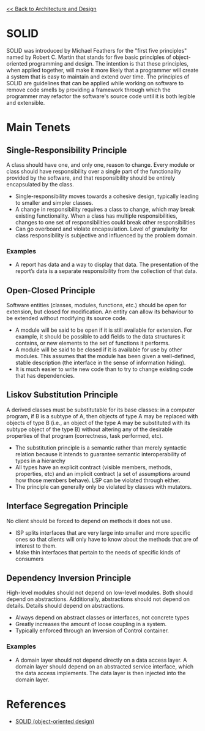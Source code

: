 [<< Back to Architecture and Design](index.md)

# SOLID
SOLID was introduced by Michael Feathers for the "first five principles" named by Robert C. Martin that stands for five basic principles of object-oriented programming and design. The intention is that these principles, when applied together, will make it more likely that a programmer will create a system that is easy to maintain and extend over time. The principles of SOLID are guidelines that can be applied while working on software to remove code smells by providing a framework through which the programmer may refactor the software's source code until it is both legible and extensible. 

# Main Tenets

## Single-Responsibility Principle
A class should have one, and only one, reason to change.  Every module or class should have responsibility over a single part of the functionality provided by the software, and that responsibility should be entirely encapsulated by the class.

- Single-responsibility moves towards a cohesive design, typically leading to smaller and simpler classes.
- A change in responsibility requires a class to change, which may break existing functionality.  When a class has multiple responsibilities, changes to one set of responsibilities could break other responsibilities
- Can go overboard and violate encapsulation.  Level of granularity for class responsibility is subjective and influenced by the problem domain.

### Examples
- A report has data and a way to display that data.  The presentation of the report’s data is a separate responsibility from the collection of that data.

## Open-Closed Principle
Software entities (classes, modules, functions, etc.) should be open for extension, but closed for modification.  An entity can allow its behaviour to be extended without modifying its source code.

- A module will be said to be open if it is still available for extension. For example, it should be possible to add fields to the data structures it contains, or new elements to the set of functions it performs.
- A module will be said to be closed if it is available for use by other modules. This assumes that the module has been given a well-defined, stable description (the interface in the sense of information hiding).
- It is much easier to write new code than to try to change existing code that has dependencies.

## Liskov Substitution Principle
A derived classes must be substitutable for its base classes:  in a computer program, if B is a subtype of A, then objects of type A may be replaced with objects of type B (i.e., an object of the type A may be substituted with its subtype object of the type B) without altering any of the desirable properties of that program (correctness, task performed, etc).

- The substitution principle is a semantic rather than merely syntactic relation because it intends to guarantee semantic interoperability of types in a hierarchy
- All types have an explicit contract (visible members, methods, properties, etc) and an implicit contract (a set of assumptions around how those members behave).  LSP can be violated through either.
- The principle can generally only be violated by classes with mutators.

## Interface Segregation Principle
No client should be forced to depend on methods it does not use.  

- ISP splits interfaces that are very large into smaller and more specific ones so that clients will only have to know about the methods that are of interest to them.
- Make thin interfaces that pertain to the needs of specific kinds of consumers

## Dependency Inversion Principle
High-level modules should not depend on low-level modules. Both should depend on abstractions.
Additionally, abstractions should not depend on details. Details should depend on abstractions.

- Always depend on abstract classes or interfaces, not concrete types
- Greatly increases the amount of loose coupling in a system.
- Typically enforced through an Inversion of Control container.

### Examples
- A domain layer should not depend directly on a data access layer.  A domain layer should depend on an abstracted service interface, which the data access implements.  The data layer is then injected into the domain layer.

# References
- [SOLID (object-oriented design)](https://en.wikipedia.org/wiki/SOLID_(object-oriented_design))
